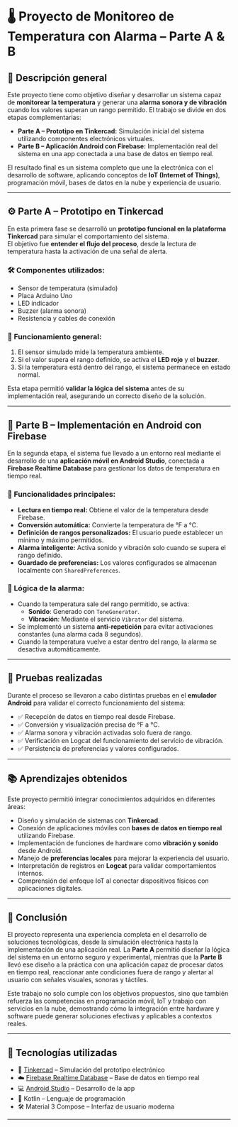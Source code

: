 # 🌡️ Proyecto de Monitoreo de Temperatura con Alarma – Parte A & B

## 📌 Descripción general

Este proyecto tiene como objetivo diseñar y desarrollar un sistema capaz de **monitorear la temperatura** y generar una **alarma sonora y de vibración** cuando los valores superan un rango permitido. El trabajo se divide en dos etapas complementarias:

- **Parte A – Prototipo en Tinkercad:** Simulación inicial del sistema utilizando componentes electrónicos virtuales.
- **Parte B – Aplicación Android con Firebase:** Implementación real del sistema en una app conectada a una base de datos en tiempo real.

El resultado final es un sistema completo que une la electrónica con el desarrollo de software, aplicando conceptos de **IoT (Internet of Things)**, programación móvil, bases de datos en la nube y experiencia de usuario.

---

## ⚙️ Parte A – Prototipo en Tinkercad

En esta primera fase se desarrolló un **prototipo funcional en la plataforma Tinkercad** para simular el comportamiento del sistema.  
El objetivo fue **entender el flujo del proceso**, desde la lectura de temperatura hasta la activación de una señal de alerta.

### 🛠️ Componentes utilizados:
- Sensor de temperatura (simulado)
- Placa Arduino Uno
- LED indicador
- Buzzer (alarma sonora)
- Resistencia y cables de conexión

### 🔄 Funcionamiento general:
1. El sensor simulado mide la temperatura ambiente.
2. Si el valor supera el rango definido, se activa el **LED rojo** y el **buzzer**.
3. Si la temperatura está dentro del rango, el sistema permanece en estado normal.

Esta etapa permitió **validar la lógica del sistema** antes de su implementación real, asegurando un correcto diseño de la solución.

---

## 📱 Parte B – Implementación en Android con Firebase

En la segunda etapa, el sistema fue llevado a un entorno real mediante el desarrollo de una **aplicación móvil en Android Studio**, conectada a **Firebase Realtime Database** para gestionar los datos de temperatura en tiempo real.

### 🚀 Funcionalidades principales:
- **Lectura en tiempo real:** Obtiene el valor de la temperatura desde Firebase.
- **Conversión automática:** Convierte la temperatura de °F a °C.
- **Definición de rangos personalizados:** El usuario puede establecer un mínimo y máximo permitidos.
- **Alarma inteligente:** Activa sonido y vibración solo cuando se supera el rango definido.
- **Guardado de preferencias:** Los valores configurados se almacenan localmente con `SharedPreferences`.

### 🔔 Lógica de la alarma:
- Cuando la temperatura sale del rango permitido, se activa:
  - **Sonido**: Generado con `ToneGenerator`.
  - **Vibración**: Mediante el servicio `Vibrator` del sistema.
- Se implementó un sistema **anti-repetición** para evitar activaciones constantes (una alarma cada 8 segundos).
- Cuando la temperatura vuelve a estar dentro del rango, la alarma se desactiva automáticamente.

---

## 🧪 Pruebas realizadas

Durante el proceso se llevaron a cabo distintas pruebas en el **emulador Android** para validar el correcto funcionamiento del sistema:

- ✅ Recepción de datos en tiempo real desde Firebase.  
- ✅ Conversión y visualización precisa de °F a °C.  
- ✅ Alarma sonora y vibración activadas solo fuera de rango.  
- ✅ Verificación en Logcat del funcionamiento del servicio de vibración.  
- ✅ Persistencia de preferencias y valores configurados.  

---

## 📚 Aprendizajes obtenidos

Este proyecto permitió integrar conocimientos adquiridos en diferentes áreas:

- Diseño y simulación de sistemas con **Tinkercad**.
- Conexión de aplicaciones móviles con **bases de datos en tiempo real** utilizando Firebase.
- Implementación de funciones de hardware como **vibración y sonido** desde Android.
- Manejo de **preferencias locales** para mejorar la experiencia del usuario.
- Interpretación de registros en **Logcat** para validar comportamientos internos.
- Comprensión del enfoque IoT al conectar dispositivos físicos con aplicaciones digitales.

---

## 🏁 Conclusión

El proyecto representa una experiencia completa en el desarrollo de soluciones tecnológicas, desde la simulación electrónica hasta la implementación de una aplicación real. La **Parte A** permitió diseñar la lógica del sistema en un entorno seguro y experimental, mientras que la **Parte B** llevó ese diseño a la práctica con una aplicación capaz de procesar datos en tiempo real, reaccionar ante condiciones fuera de rango y alertar al usuario con señales visuales, sonoras y táctiles.

Este trabajo no solo cumple con los objetivos propuestos, sino que también refuerza las competencias en programación móvil, IoT y trabajo con servicios en la nube, demostrando cómo la integración entre hardware y software puede generar soluciones efectivas y aplicables a contextos reales.

---

## 🧰 Tecnologías utilizadas

- 🔧 [Tinkercad](https://www.tinkercad.com/) – Simulación del prototipo electrónico  
- ☁️ [Firebase Realtime Database](https://firebase.google.com/) – Base de datos en tiempo real  
- 💻 [Android Studio](https://developer.android.com/studio) – Desarrollo de la app  
- 📱 Kotlin – Lenguaje de programación  
- 🛠️ Material 3 Compose – Interfaz de usuario moderna  

---


